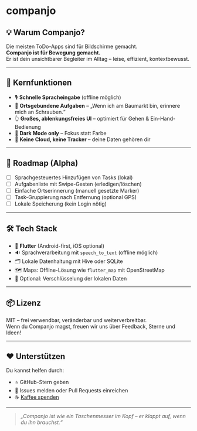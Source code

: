 # companjo

## 💡 Warum Companjo?

Die meisten ToDo-Apps sind für Bildschirme gemacht.  
**Companjo ist für Bewegung gemacht.**  
Er ist dein unsichtbarer Begleiter im Alltag – leise, effizient, kontextbewusst.

---

## 🎒 Kernfunktionen

- 🎙️ **Schnelle Spracheingabe** (offline möglich)
- 📍 **Ortsgebundene Aufgaben** – „Wenn ich am Baumarkt bin, erinnere mich an Schrauben.“
- 👆 **Großes, ablenkungsfreies UI** – optimiert für Gehen & Ein-Hand-Bedienung
- 🌙 **Dark Mode only** – Fokus statt Farbe
- 🔐 **Keine Cloud, keine Tracker** – deine Daten gehören dir

---

## 🚀 Roadmap (Alpha)

- [ ] Sprachgesteuertes Hinzufügen von Tasks (lokal)
- [ ] Aufgabenliste mit Swipe-Gesten (erledigen/löschen)
- [ ] Einfache Ortserinnerung (manuell gesetzte Marker)
- [ ] Task-Gruppierung nach Entfernung (optional GPS)
- [ ] Lokale Speicherung (kein Login nötig)

---

## 🛠️ Tech Stack

- 📱 **Flutter** (Android-first, iOS optional)
- 🔉 Sprachverarbeitung mit `speech_to_text` (offline möglich)
- 🗂️ Lokale Datenhaltung mit Hive oder SQLite
- 🗺️ Maps: Offline-Lösung wie `flutter_map` mit OpenStreetMap
- 🔐 Optional: Verschlüsselung der lokalen Daten

---

## 📦 Lizenz

MIT – frei verwendbar, veränderbar und weiterverbreitbar.  
Wenn du Companjo magst, freuen wir uns über Feedback, Sterne und Ideen!

---

## ❤️ Unterstützen

Du kannst helfen durch:
- ⭐ GitHub-Stern geben
- 🐞 Issues melden oder Pull Requests einreichen
- ☕ [Kaffee spenden](https://buymeacoffee.com/deinname)

---

> _„Companjo ist wie ein Taschenmesser im Kopf – er klappt auf, wenn du ihn brauchst.“_

